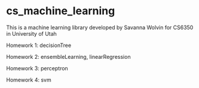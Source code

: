 # cs_machine_learning

This is a machine learning library developed by Savanna Wolvin for
CS6350 in University of Utah

Homework 1: decisionTree

Homework 2: ensembleLearning, linearRegression

Homework 3: perceptron

Homework 4: svm
